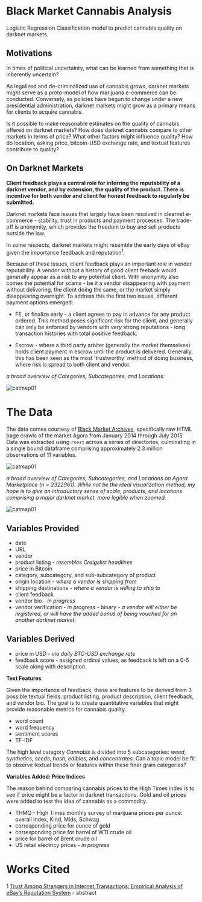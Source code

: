 # Black Market Cannabis Analysis

Logistic Regression Classification model to predict cannabis quality on darknet markets.


## Motivations

In times of political uncertainty, what can be learned from something that is inherently uncertain? 

As legalized and de-criminalized use of cannabis grows, darknet markets might serve as a proto-model of how marijuana e-commerce can be conducted. Conversely, as policies have begun to change under a new presidential administration, darknet markets might grow as a primary means for clients to acquire cannabis. 

Is it possible to make reasonable estimates on the quality of cannabis offered on darknet markets? 
How does darknet cannabis compare to other markets in terms of price? What other factors might influence quality? How do location, asking price, bitcoin-USD exchange rate, and textual features contribute to quality? 

## On Darknet Markets

**Client feedback plays a central role for inferring the reputability of a darknet vendor, and by extension, the quality of the product. There is incentive for both vendor and client for honest feedback to regularly be submitted.**

Darknet markets face issues that largely have been resolved in clearnet e-commerce - stability, trust in products and payment processes. The trade-off is anonymity, which provides the freedom to buy and sell products outside the law. 

In some respects, darknet markets might resemble the early days of eBay given the importance feedback and reputation<sup>1</sup>.

Because of these issues, client feedback plays an important role in vendor reputability. A vendor without a history of good client feeback would generally appear as a risk to any potential client. With anonymity also comes the potential for scams - be it a vendor disappearing with payment without delivering, the client doing the same, or the market simply disappearing overnight. To address this the first two issues, different payment options emerged:

- FE, or finalize early - a client agrees to pay in advance for any product ordered. This method poses significant risk for the client, and generally can only be enforced by vendors with _very_ strong reputations - long transaction histories with total positive feedback.

- Escrow - where a third party arbiter (generally the market themselves) holds client payment in escrow until the product is delivered. Generally, this has been seen as the most 'trustworthy' method of doing business, where risk is spread to both client and vendor.

_a broad overview of Categories, Subcategories, and Locations:_

![catmap01](http://pi.mozzarella.website/BMC/EDA-Categoricals.jpg)
 

# The Data

The data comes courtesy of [Black Market Archives](http://www.gwern.net/Black-market%20archives), specifically raw HTML page crawls of the market Agora from January 2014 through July 2015. Data was extracted using `rvest` across a series of directories, culminating in a single bound dataframe comprising approximately 2.3 million observations of 11 variables. 

![catmap01](http://pi.mozzarella.website/BMC/EDA-CatMap.png)

_a broad overview of Categories, Subcategories, and Locations on Agora Marketplace (n = 2322961). While not be the ideal visualization method, my hope is to give an introductory sense of scale, products, and locations comprising a major darknet market. more legible when zoomed._

![catmap01](http://pi.mozzarella.website/BMC/EDA-Categorical-Heatmap.jpg)

## Variables Provided

- date 
- URL  
- vendor  
- product listing - _resembles Craigslist headlines_
- price in Bitcoin
- category, subcategory, and sub-subcategory of product
- origin location - _where a vendor is shipping from_
- shipping destinations - _where a vendor is willing to ship to_
- client feedback
- vendor bio - _in progress_
- vendor verification - _in progress_ - binary - _a vendor will either be registered, or will have the added bonus of being vouched for on another darknet market._

## Variables Derived

- price in USD - _via daily BTC-USD exchange rate_
- feedback score - assigned ordinal values, as feedback is left on a 0-5 scale along with description.

**Text Features**

Given the importance of feedback, these are features to be derived from 3 possible textual fields: product listing, product description, client feedback, and vendor bio. The goal is to create quantitative variables that might provide reasonable metrics for cannabis quality. 

- word count 
- word frequency
- sentiment scores
- TF-IDF

The high level category _Cannabis_ is divided into 5 subcategories: _weed_, _synthetics_, _seeds_, _hash_, _edibles_, and _concentrates_. Can a topic model be fit to observe textual trends or features within these finer grain categories? 

**Variables Added: Price Indices**

The reason behind comparing cannabis prices to the High Times index is to see if price might be a factor in darknet transactions. Gold and oil prices were added to test the idea of cannabis as a commodity. 

- THMQ - High Times monthly survey of marijuana prices per ounce: overall index, Kind, Mids, Schwag
- corresponding price for ounce of gold
- corresponding price for barrel of WTI crude oil 
- price for barrel of Brent crude oil
- US retail electricy prices - _in progress_

# Works Cited

<sup1>1</sup1> [Trust Among Strangers in Internet Transactions:
Empirical Analysis of eBay’s Reputation System](http://cseweb.ucsd.edu/groups/csag/html/teaching/cse225s04/Reading%20List/E-bay-Empirical-BodegaBay.pdf) - abstract



